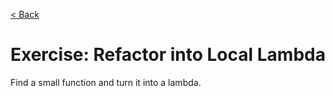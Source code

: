 [< Back](../README.md)

# Exercise: Refactor into Local Lambda

Find a small function and turn it into a lambda.
